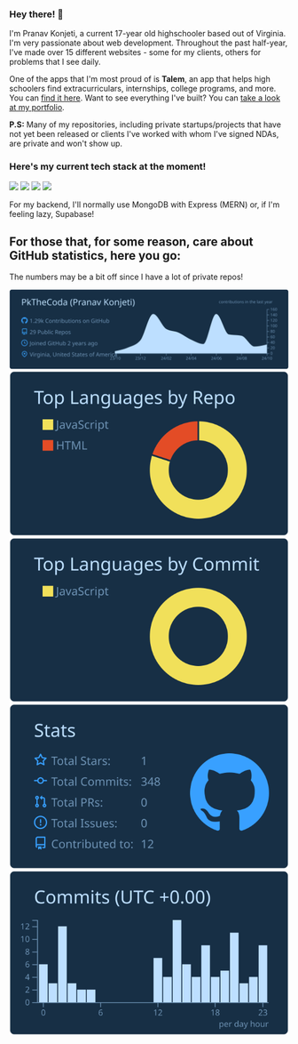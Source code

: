 ### Hey there! 👋

I'm Pranav Konjeti, a current 17-year old highschooler based out of Virginia. I'm very passionate about web development. Throughout the past half-year, I've made over 15 different websites - some for my clients, others for problems that I see daily.

One of the apps that I'm most proud of is **Talem**, an app that helps high schoolers find extracurriculars, internships, college programs, and more. You can [find it here](https://talem.org).
Want to see everything I've built? You can [take a look at my portfolio](https://pranavkonjeti.com).

**P.S:** Many of my repositories, including private startups/projects that have not yet been released or clients I've worked with whom I've signed NDAs, are private and won't show up. 

<h3>Here's my current tech stack at the moment!</h3>
<img src="https://cdn.jsdelivr.net/gh/devicons/devicon@latest/icons/nextjs/nextjs-original-wordmark.svg" height="100"/>
<img src="https://cdn.jsdelivr.net/gh/devicons/devicon@latest/icons/react/react-original.svg" height="100"/>
<img src="https://cdn.jsdelivr.net/gh/devicons/devicon@latest/icons/tailwindcss/tailwindcss-original-wordmark.svg" height="100"/>
<img src="https://cdn.jsdelivr.net/gh/devicons/devicon@latest/icons/typescript/typescript-original.svg" height="100"/>

For my backend, I'll normally use MongoDB with Express (MERN) or, if I'm feeling lazy, Supabase!


<h2>For those that, for some reason, care about GitHub statistics, here you go:</h2>
<p>The numbers may be a bit off since I have a lot of private repos!</p>

[![](https://raw.githubusercontent.com/PkTheCoda/PkTheCoda/master/profile-summary-card-output/prussian/0-profile-details.svg)](https://github.com/vn7n24fzkq/github-profile-summary-cards)
[![](https://raw.githubusercontent.com/PkTheCoda/PkTheCoda/master/profile-summary-card-output/prussian/1-repos-per-language.svg)](https://github.com/vn7n24fzkq/github-profile-summary-cards) [![](https://raw.githubusercontent.com/PkTheCoda/PkTheCoda/master/profile-summary-card-output/prussian/2-most-commit-language.svg)](https://github.com/vn7n24fzkq/github-profile-summary-cards)
[![](https://raw.githubusercontent.com/PkTheCoda/PkTheCoda/master/profile-summary-card-output/prussian/3-stats.svg)](https://github.com/vn7n24fzkq/github-profile-summary-cards) [![](https://raw.githubusercontent.com/PkTheCoda/PkTheCoda/master/profile-summary-card-output/prussian/4-productive-time.svg)](https://github.com/vn7n24fzkq/github-profile-summary-cards)

